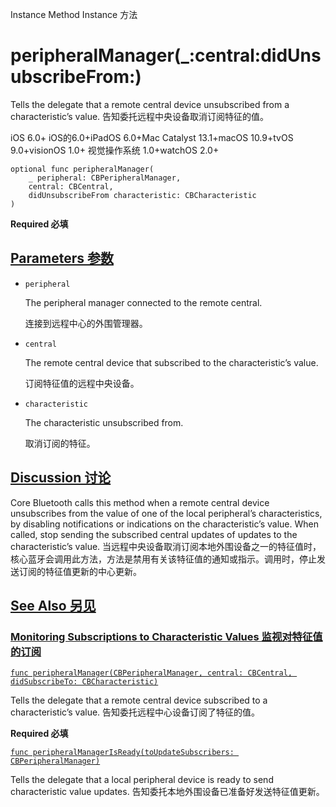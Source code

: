 Instance Method Instance 方法

# peripheralManager(_:central:didUnsubscribeFrom:) 

Tells the delegate that a remote central device unsubscribed from a characteristic’s value.
告知委托远程中央设备取消订阅特征的值。

iOS 6.0+ iOS的6.0+iPadOS 6.0+Mac Catalyst 13.1+macOS 10.9+tvOS 9.0+visionOS 1.0+ 视觉操作系统 1.0+watchOS 2.0+

```
optional func peripheralManager(
    _ peripheral: CBPeripheralManager,
    central: CBCentral,
    didUnsubscribeFrom characteristic: CBCharacteristic
)
```

**Required 必填**



## [Parameters 参数](https://developer.apple.com/documentation/corebluetooth/cbperipheralmanagerdelegate/peripheralmanager(_:central:didunsubscribefrom:)#parameters)

- `peripheral`

  The peripheral manager connected to the remote central. 

  连接到远程中心的外围管理器。

- `central`

  The remote central device that subscribed to the characteristic’s value. 

  订阅特征值的远程中央设备。

- `characteristic`

  The characteristic unsubscribed from. 

  取消订阅的特征。

  

## [Discussion 讨论](https://developer.apple.com/documentation/corebluetooth/cbperipheralmanagerdelegate/peripheralmanager(_:central:didunsubscribefrom:)#Discussion)

Core Bluetooth calls this method when a remote central device unsubscribes from the value of one of the local peripheral’s characteristics, by disabling notifications or indications on the characteristic’s value. When called, stop sending the subscribed central updates of updates to the characteristic’s value.
当远程中央设备取消订阅本地外围设备之一的特征值时，核心蓝牙会调用此方法，方法是禁用有关该特征值的通知或指示。调用时，停止发送订阅的特征值更新的中心更新。



## [See Also 另见](https://developer.apple.com/documentation/corebluetooth/cbperipheralmanagerdelegate/peripheralmanager(_:central:didunsubscribefrom:)#see-also)

### [Monitoring Subscriptions to Characteristic Values 监视对特征值的订阅](https://developer.apple.com/documentation/corebluetooth/cbperipheralmanagerdelegate/peripheralmanager(_:central:didunsubscribefrom:)#Monitoring-Subscriptions-to-Characteristic-Values)

[`func peripheralManager(CBPeripheralManager, central: CBCentral, didSubscribeTo: CBCharacteristic)`](https://developer.apple.com/documentation/corebluetooth/cbperipheralmanagerdelegate/peripheralmanager(_:central:didsubscribeto:))

Tells the delegate that a remote central device subscribed to a characteristic’s value.
告知委托远程中心设备订阅了特征的值。

**Required 必填**

[`func peripheralManagerIsReady(toUpdateSubscribers: CBPeripheralManager)`](https://developer.apple.com/documentation/corebluetooth/cbperipheralmanagerdelegate/peripheralmanagerisready(toupdatesubscribers:))

Tells the delegate that a local peripheral device is ready to send characteristic value updates.
告知委托本地外围设备已准备好发送特征值更新。
